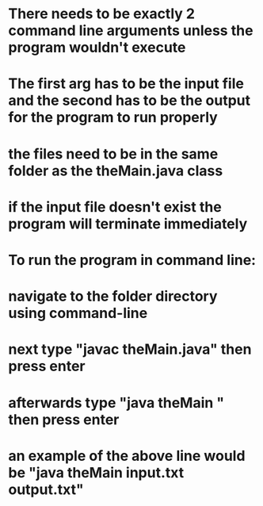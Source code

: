 
# There needs to be exactly 2 command line arguments unless the program wouldn't execute
# The first arg has to be the input file and the second has to be the output for the program to run properly
# the files need to be in the same folder as the theMain.java class
# if the input file doesn't exist the program will terminate immediately
#
# To run the program in command line:
# navigate to the folder directory using command-line 
# next type "javac theMain.java" then press enter
# afterwards type "java theMain <inputfileName> <outputfileName>" then press enter
# an example of the above line would be "java theMain input.txt output.txt" 
